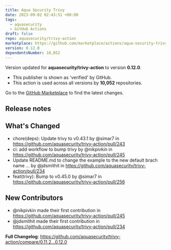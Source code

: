 ```yaml
---
title: Aqua Security Trivy
date: 2023-09-02 02:43:51 +00:00
tags:
  - aquasecurity
  - GitHub Actions
draft: false
repo: aquasecurity/trivy-action
marketplace: https://github.com/marketplace/actions/aqua-security-trivy
version: 0.12.0
dependentsNumber: 10,052
---
```



Version updated for **aquasecurity/trivy-action** to version **0.12.0**.
- This publisher is shown as 'verified' by GitHub.
- This action is used across all versions by **10,052** repositories.

Go to the [GitHub Marketplace](https://github.com/marketplace/actions/aqua-security-trivy) to find the latest changes.

## Release notes

## What's Changed
* chore(deps): Update trivy to v0.43.1 by @simar7 in https://github.com/aquasecurity/trivy-action/pull/243
* ci: add workflow to bump trivy by @nikpivkin in https://github.com/aquasecurity/trivy-action/pull/245
* Update README.md to change the example to the new default brach name … by @jdsmithit in https://github.com/aquasecurity/trivy-action/pull/234
* feat(trivy): Bump to v0.45.0 by @simar7 in https://github.com/aquasecurity/trivy-action/pull/256

## New Contributors
* @nikpivkin made their first contribution in https://github.com/aquasecurity/trivy-action/pull/245
* @jdsmithit made their first contribution in https://github.com/aquasecurity/trivy-action/pull/234

**Full Changelog**: https://github.com/aquasecurity/trivy-action/compare/0.11.2...0.12.0
